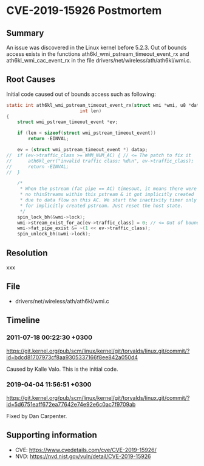 # CVE-2019-15926 Postmortem

## Summary

An issue was discovered in the Linux kernel before 5.2.3. Out of bounds access exists in the functions ath6kl_wmi_pstream_timeout_event_rx and ath6kl_wmi_cac_event_rx in the file drivers/net/wireless/ath/ath6kl/wmi.c.

## Root Causes

Initial code caused out of bounds access such as following:

```c
static int ath6kl_wmi_pstream_timeout_event_rx(struct wmi *wmi, u8 *datap,
					       int len)
{
	struct wmi_pstream_timeout_event *ev;

	if (len < sizeof(struct wmi_pstream_timeout_event))
		return -EINVAL;

	ev = (struct wmi_pstream_timeout_event *) datap;
//	if (ev->traffic_class >= WMM_NUM_AC) { // <= The patch to fix it
//		ath6kl_err("invalid traffic class: %d\n", ev->traffic_class);
//		return -EINVAL;
//	}

	/*
	 * When the pstream (fat pipe == AC) timesout, it means there were
	 * no thinStreams within this pstream & it got implicitly created
	 * due to data flow on this AC. We start the inactivity timer only
	 * for implicitly created pstream. Just reset the host state.
	 */
	spin_lock_bh(&wmi->lock);
	wmi->stream_exist_for_ac[ev->traffic_class] = 0; // <= Out of bounds access
	wmi->fat_pipe_exist &= ~(1 << ev->traffic_class);
	spin_unlock_bh(&wmi->lock);
```

## Resolution

xxx

## File

* drivers/net/wireless/ath/ath6kl/wmi.c

## Timeline

### 2011-07-18 00:22:30 +0300

https://git.kernel.org/pub/scm/linux/kernel/git/torvalds/linux.git/commit/?id=bdcd81707973cf8aa9305337166f8ee842a050d4

Caused by Kalle Valo. This is the initial code.

### 2019-04-04 11:56:51 +0300

https://git.kernel.org/pub/scm/linux/kernel/git/torvalds/linux.git/commit/?id=5d6751eaff672ea77642e74e92e6c0ac7f9709ab

Fixed by Dan Carpenter.

## Supporting information

* CVE: https://www.cvedetails.com/cve/CVE-2019-15926/
* NVD: https://nvd.nist.gov/vuln/detail/CVE-2019-15926
